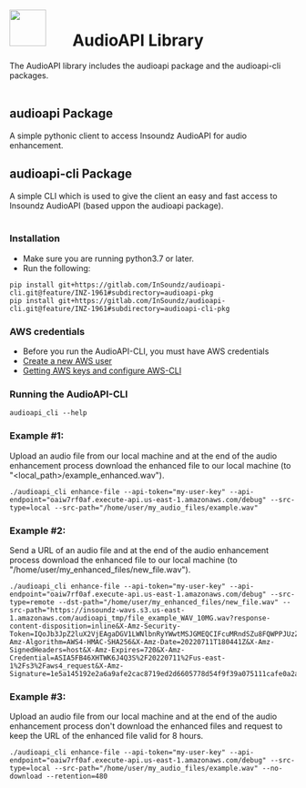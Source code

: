 <h1><img align="sub" height="64" src="https://drive.google.com/uc?export=view&id=1_9IxKzwdhPWeD7NsYUf3oH1GqUDwZSki"> &nbsp; &nbsp; &nbsp; AudioAPI Library</h1>
The AudioAPI library includes the audioapi package and the audioapi-cli packages.
<br />
<br />

## audioapi Package
A simple pythonic client to access Insoundz AudioAPI for audio enhancement. 
<br />

## audioapi-cli Package
A simple CLI which is used to give the client an easy and fast access to Insoundz AudioAPI (based uppon the audioapi package).
<br />
<br />

### Installation
- Make sure you are running python3.7 or later. 
- Run the following: 
```console
pip install git+https://gitlab.com/InSoundz/audioapi-cli.git@feature/INZ-1961#subdirectory=audioapi-pkg
pip install git+https://gitlab.com/InSoundz/audioapi-cli.git@feature/INZ-1961#subdirectory=audioapi-cli-pkg
```

### AWS credentials
- Before you run the AudioAPI-CLI, you must have AWS credentials
- [Create a new AWS user](https://inz.atlassian.net/wiki/spaces/DEV/pages/1888157707/Creating+a+new+user+in+AWS)
- [Getting AWS keys and configure AWS-CLI](https://inz.atlassian.net/wiki/spaces/DEV/pages/1740210177/Get+Access+Key+and+Secret+Key+and+configure+AWS-CLI)

### Running the AudioAPI-CLI
```console
audioapi_cli --help
```

### Example #1:
Upload an audio file from our local machine and at the end of the audio enhancement process download the enhanced file to our local machine (to "<local_path>/example_enhanced.wav").
```console
./audioapi_cli enhance-file --api-token="my-user-key" --api-endpoint="oaiw7rf0af.execute-api.us-east-1.amazonaws.com/debug" --src-type=local --src-path="/home/user/my_audio_files/example.wav"
```

### Example #2:
Send a URL of an audio file and at the end of the audio enhancement process download the enhanced file to our local machine (to "/home/user/my_enhanced_files/new_file.wav").
```console
./audioapi_cli enhance-file --api-token="my-user-key" --api-endpoint="oaiw7rf0af.execute-api.us-east-1.amazonaws.com/debug" --src-type=remote --dst-path="/home/user/my_enhanced_files/new_file.wav" --src-path="https://insoundz-wavs.s3.us-east-1.amazonaws.com/audioapi_tmp/file_example_WAV_10MG.wav?response-content-disposition=inline&X-Amz-Security-Token=IQoJb3JpZ2luX2VjEAgaDGV1LWNlbnRyYWwtMSJGMEQCIFcuMRndSZu8FQWPPJUzZNt6VObjyHxfgyDO4v8UdoQDAiAS2pioJFiQmhUuZJms4nDRJ4nwVu71WIF1ntyupRnAMir7AghBEAEaDDkwNDIxODQ1ODU5OSIMY4JLL3KL2lZmEXZEKtgCetNtG6Y10NpSfJ%2FS4U3Lwq4EswaEVni1EZYGwihkbAPAk57eblZkstqFeaHLT4tvlj44mP7%2BSbEvbqgFCTuEPuj8XS0Zano54T6A3PpYke8MT%2F7rsZTWkiREOp%2BRUoHIy5MzyiyMp2FX0FTWSTcgAiPV9Wz70lVUZFlrIaLf545T8mnEJsJWEZEYXFkLZiBwD91pXFGMS28DI%2FtVA7%2BC4mwU6adTxPLZNuyas4W6D8mX7LLm%2Fvury9OeFfpWiNS9K91EWO%2FVyoMoKD85QeX9zlSsxsdNqZGs3GH2%2B5f3c6lFiMagGsD0%2B3hwUzb7AXC%2BQ7n9%2BThS9LFwzMpLJBKSk0N%2Bk%2BnqjEhAaUDJaRQe3uDQKAKrQvU32NcEd0LsHeNFOIHWHIutCqUGXzV0iKmh4%2BT1ub3fORmtvVMThup%2Bd5T7jm2hkh29RBFG1oMUISWUr69e7Ug87hgwu5GvlgY6tAIDXo%2By7qL%2FX5uuKemm3R91eC%2Bf9XqGGdGERnqEsP%2Fl6nM%2BQQlkHKARqsxsbK%2Bp3Sp1Zd1Eh5f4KhB2mjbJULgISrAx5TOPkKFTsNDERqxe5tRFuhFicxnBnLpPtmn%2BM4duPKaJMt92n%2Bl0XIpK9EnlArzSRHeTSiJmqNm%2Bc4Gq5EB%2FRianPrTSIJqbKfILh%2B1r3QXEc%2FHv9%2FU80dBP9LyrSjWG6S5UObUnrLRj41%2FeCTJ2WifRylbvCV6AtWC1JR0GwW%2B1ePevbVw%2B9u8mVtwP1HufoVtqxchd4OLaiHYg%2BI4ggJOjlYKI2RWjRF0tjBILp4vkNPmjYvcMaHtkW3o%2F%2FvrMPRWPS8LM90L5EYmdUjHSnRP%2BHOJ7jgrGs4AEO72zlEIxigoh8RFF447FTPtTbj1j%2Fw%3D%3D&X-Amz-Algorithm=AWS4-HMAC-SHA256&X-Amz-Date=20220711T180441Z&X-Amz-SignedHeaders=host&X-Amz-Expires=720&X-Amz-Credential=ASIA5FB46XHTWK6J4Q3S%2F20220711%2Fus-east-1%2Fs3%2Faws4_request&X-Amz-Signature=1e5a145192e2a6a9afe2cac8719ed2d6605778d54f9f39a075111cafe0a2ae67"
```

### Example #3:
Upload an audio file from our local machine and at the end of the audio enhancement process don't download the enhanced files and request to keep the URL of the enhanced file valid for 8 hours.
```console
./audioapi_cli enhance-file --api-token="my-user-key" --api-endpoint="oaiw7rf0af.execute-api.us-east-1.amazonaws.com/debug" --src-type=local --src-path="/home/user/my_audio_files/example.wav" --no-download --retention=480
```
